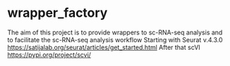 # wrapper_factory

The aim of this project is to provide wrappers to sc-RNA-seq analysis and to facilitate the sc-RNA-seq analysis workflow
Starting with Seurat v.4.3.0 <https://satijalab.org/seurat/articles/get_started.html>
After that scVI <https://pypi.org/project/scvi/>
